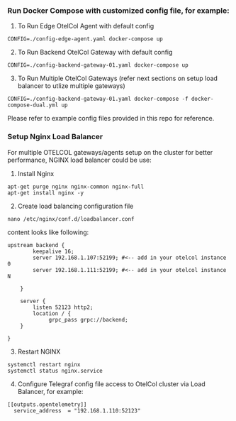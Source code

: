 ### Run Docker Compose with customized config file, for example:
 
 1. To Run Edge OtelCol Agent with default config 
 ```
 CONFIG=./config-edge-agent.yaml docker-compose up
```

2. To Run Backend OtelCol Gateway with default config 
 ```
 CONFIG=./config-backend-gateway-01.yaml docker-compose up
```

3. To Run Multiple OtelCol Gateways (refer next sections on setup load balancer to utlize multiple gateways)
 ```
 CONFIG=./config-backend-gateway-01.yaml docker-compose -f docker-compose-dual.yml up
```

Please refer to example config files provided in this repo for reference.

### Setup Nginx Load Balancer 
For multiple OTELCOL gateways/agents setup on the cluster for better performance, NGINX load balancer could be use:

1. Install Nginx
```
apt-get purge nginx nginx-common nginx-full
apt-get install nginx -y
```

2. Create load balancing configuration file 
```
nano /etc/nginx/conf.d/loadbalancer.conf
```

content looks like following:
```
upstream backend {        
        keepalive 16; 
        server 192.168.1.107:52199; #<-- add in your otelcol instance 0 
        server 192.168.1.111:52199; #<-- add in your otelcol instance N    

    }

    server {
        listen 52123 http2;
        location / {	       
        	 grpc_pass grpc://backend;                                 
	}
 
}
```

3. Restart NGINX
```
systemctl restart nginx
systemctl status nginx.service
```

4. Configure Telegraf config file access to OtelCol cluster via Load Balancer, for example:

```
[[outputs.opentelemetry]]
  service_address  = "192.168.1.110:52123"
```


